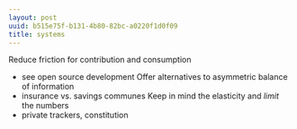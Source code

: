 ```yaml
---
layout: post
uuid: b515e75f-b131-4b80-82bc-a0220f1d0f09
title: systems
---
```


Reduce friction for contribution and consumption
  * see open source development 
Offer alternatives to asymmetric balance of information
  * insurance vs. savings communes
Keep in mind the elasticity and *limit* the numbers
  * private trackers, constitution
